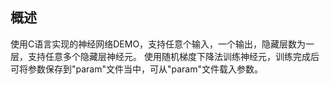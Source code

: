 ## 概述
使用C语言实现的神经网络DEMO，支持任意个输入，一个输出，隐藏层数为一层，支持任意多个隐藏层神经元。
使用随机梯度下降法训练神经元，训练完成后可将参数保存到"param"文件当中，可从"param"文件载入参数。